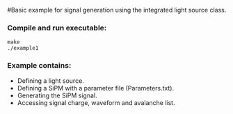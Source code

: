 #Basic example for signal generation using the integrated light source class.

### Compile and run executable:
```
make
./example1
```

### Example contains:
* Defining a light source.
* Defining a SiPM with a parameter file (Parameters.txt).
* Generating the SiPM signal.
* Accessing signal charge, waveform and avalanche list.

